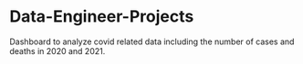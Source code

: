 # Data-Engineer-Projects

Dashboard to analyze covid related data including the number of cases and deaths in 2020 and 2021.
